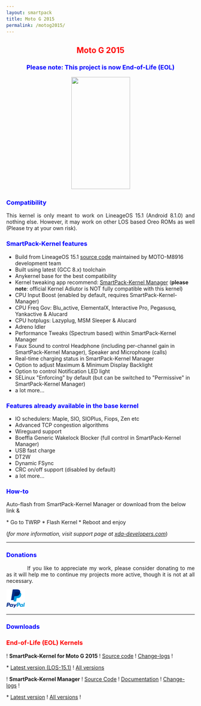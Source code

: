```yaml
---
layout: smartpack
title: Moto G 2015
permalink: /motog2015/
---
```


<style>
    tab1 { padding-left: 4em; }
</style>

<h2 style="color: red; text-align: center">Moto G 2015</h2>

<h3 style="color: blue; text-align: center">Please note: This project is now End-of-Life (EOL)</h3>

<p style="text-align: center;"><img src="https://wiki.lineageos.org/images/devices/osprey.png" alt="" width="157" height="300" /></p>

<h3 style="color: blue">Compatibility</h3>
<p style="text-align: justify;">This kernel is only meant to work on LineageOS 15.1 (Android 8.1.0) and nothing else. However, it may work on other LOS based Oreo ROMs as well (Please try at your own risk).</p>

<h3 style="color: blue">SmartPack-Kernel features</h3>

* Build from LineageOS 15.1 <a href="https://github.com/MOTO-M8916/kernel_motorola_msm8916/" target="_blank">source code</a> maintained by MOTO-M8916 development team
* Built using latest (GCC 8.x) toolchain
* Anykernel base for the best compatibility
* Kernel tweaking app recommend: <a href="{{ site.github.url }}/spkm/" target="_blank">SmartPack-Kernel Manager</a> (<strong>please note</strong>: official Kernel Adiutor is NOT fully compatible with this kernel)
* CPU Input Boost (enabled by default, requires SmartPack-Kernel-Manager)
* CPU Freq Gov: Blu_active, ElementalX, Interactive Pro, Pegasusq, Yankactive & Alucard
* CPU hotplugs: Lazyplug, MSM Sleeper & Alucard
* Adreno Idler
* Performance Tweaks (Spectrum based) within SmartPack-Kernel Manager
* Faux Sound to control Headphone (including per-channel gain in SmartPack-Kernel Manager), Speaker and Microphone (calls)
* Real-time charging status in SmartPack-Kernel Manager
* Option to adjust Maximum & Minimum Display Backlight
* Option to control Notification LED light
* SELinux "Enforcing" by default (but can be switched to "Permissive" in SmartPack-Kernel Manager)
* a lot more...

<h3 style="color: blue">Features already available in the base kernel</h3>

* IO schedulers: Maple, SIO, SIOPlus, Fiops, Zen etc
* Advanced TCP congestion algorithms
* Wireguard support
* Boeffla Generic Wakelock Blocker (full control in SmartPack-Kernel Manager)
* USB fast charge
* DT2W
* Dynamic FSync
* CRC on/off support (disabled by default)
* a lot more...

<h3 style="color: blue">How-to</h3>
<p>Auto-flash from SmartPack-Kernel Manager or download from the below link &</p>
* Go to TWRP
* Flash Kernel
* Reboot and enjoy

<p>(<i>for more information, visit support page at <a href="https://forum.xda-developers.com/2015-moto-g/orig-development/kernel-smartpack-linaro-gcc-7-x-lineage-t3834515" target="_blank">xda-developers.com</a></i>)</p>

<hr>

<h3 style="color: blue">Donations</h3>

<p style="text-align: justify;"><tab1>If you like to appreciate my work, please consider donating to me as it will help me to continue my projects more active, though it is not at all necessary.</tab1></p>

<p><a href="https://www.paypal.me/sunilpaulmathew" target="_blank"><img src="https://github.com/SmartPack/SmartPack.github.io/blob/master/asset/pic005.png?raw=true" alt="" width="50" height="50" /></a></p>

<hr>

<h3 style="color: blue">Downloads</h3>

<h3 style="color: red">End-of-Life (EOL) Kernels</h3>

<p>! <strong>SmartPack-Kernel for Moto G 2015</strong> ! <a href="https://github.com/SmartPack/SmartPack-Kernel-Project_osprey" target="_blank">Source code</a> ! <a href="https://raw.githubusercontent.com/SmartPack/SmartPack-Kernel-Project_osprey/Oreo/change-logs.md" target="_blank">Change-logs</a> !</p>
* <a href="https://github.com/SmartPack/SmartPack-Kernel-Project_osprey/blob/Oreo/kernel-release/SmartPack-Kernel-osprey.zip?raw=true">Latest version (LOS-15.1)</a> ! <a href="https://androidfilehost.com/?w=files&flid=281324" target="_blank">All versions</a>

<p>! <strong>SmartPack-Kernel Manager</strong> ! <a href="https://github.com/SmartPack/SmartPack-Kernel-Manager/" target="_blank">Source Code</a> ! <a href="https://github.com/SmartPack/SmartPack-Kernel-Manager/wiki" target="_blank">Documentation</a> ! <a href="https://raw.githubusercontent.com/SmartPack/SmartPack-Kernel-Manager/master/change-logs.md" target="_blank">Change-logs</a> !</p>
* <a href="https://github.com/SmartPack/SmartPack-Kernel-Manager/blob/master/download/com.smartpack.kernelmanager.apk?raw=true" target="_blank">Latest version</a> ! <a href="https://github.com/SmartPack/SmartPack-Kernel-Manager/releases/" target="_blank">All versions</a> !
